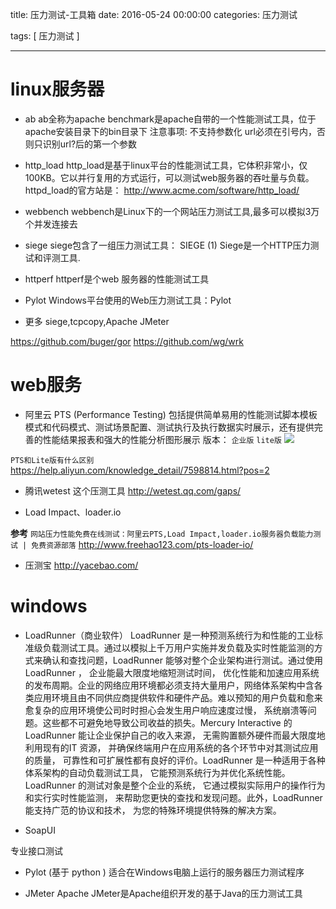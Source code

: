 title: 压力测试-工具箱
date: 2016-05-24 00:00:00
categories: 压力测试

tags: [ 压力测试 ]


---


# linux服务器
* ab
ab全称为apache benchmark是apache自带的一个性能测试工具，位于apache安装目录下的bin目录下
注意事项:
不支持参数化
url必须在引号内，否则只识别url?后的第一个参数


*  http_load
http_load是基于linux平台的性能测试工具，它体积非常小，仅100KB。它以并行复用的方式运行，可以测试web服务器的吞吐量与负载。
httpd_load的官方站是： http://www.acme.com/software/http_load/


* webbench 
webbench是Linux下的一个网站压力测试工具,最多可以模拟3万个并发连接去


*  siege
siege包含了一组压力测试工具：
SIEGE (1) Siege是一个HTTP压力测试和评测工具.


*  httperf
httperf是个web 服务器的性能测试工具


* Pylot
Windows平台使用的Web压力测试工具：Pylot





* 更多  siege,tcpcopy,Apache JMeter

https://github.com/buger/gor
https://github.com/wg/wrk


# web服务
* 阿里云 PTS (Performance Testing)
包括提供简单易用的性能测试脚本模板模式和代码模式、测试场景配置、测试执行及执行数据实时展示，还有提供完善的性能结果报表和强大的性能分析图形展示
版本： `企业版`  `lite版`
![](http://7xnbs3.com1.z0.glb.clouddn.com/17-8-12/93270732.jpg)



` PTS和Lite版有什么区别 `
https://help.aliyun.com/knowledge_detail/7598814.html?pos=2



*  腾讯wetest
这个压测工具  http://wetest.qq.com/gaps/


* Load Impact、loader.io

**参考**
`网站压力性能免费在线测试：阿里云PTS,Load Impact,loader.io服务器负载能力测试 | 免费资源部落`
http://www.freehao123.com/pts-loader-io/


* 压测宝
http://yacebao.com/



# windows
* LoadRunner（商业软件）
LoadRunner 是一种预测系统行为和性能的工业标准级负载测试工具。通过以模拟上千万用户实施并发负载及实时性能监测的方式来确认和查找问题，LoadRunner 能够对整个企业架构进行测试。通过使用LoadRunner ， 企业能最大限度地缩短测试时间， 优化性能和加速应用系统的发布周期。企业的网络应用环境都必须支持大量用户，网络体系架构中含各类应用环境且由不同供应商提供软件和硬件产品。难以预知的用户负载和愈来愈复杂的应用环境使公司时时担心会发生用户响应速度过慢， 系统崩溃等问题。这些都不可避免地导致公司收益的损失。Mercury Interactive 的 LoadRunner 能让企业保护自己的收入来源， 无需购置额外硬件而最大限度地利用现有的IT 资源， 并确保终端用户在应用系统的各个环节中对其测试应用的质量， 可靠性和可扩展性都有良好的评价。LoadRunner 是一种适用于各种体系架构的自动负载测试工具， 它能预测系统行为并优化系统性能。LoadRunner 的测试对象是整个企业的系统， 它通过模拟实际用户的操作行为和实行实时性能监测， 来帮助您更快的查找和发现问题。此外，LoadRunner 能支持广范的协议和技术， 为您的特殊环境提供特殊的解决方案。


* SoapUI

专业接口测试


* Pylot (基于 python )
适合在Windows电脑上运行的服务器压力测试程序



*  JMeter
Apache JMeter是Apache组织开发的基于Java的压力测试工具



<!-- more -->
